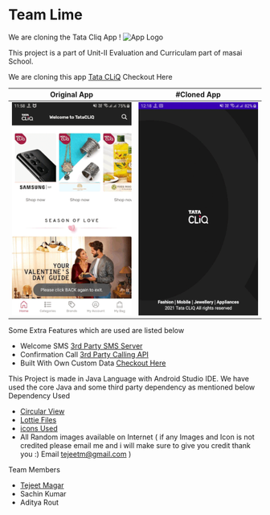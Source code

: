 # Team Lime 
We are cloning the Tata Cliq App ! <img src="https://tejeet.com/shared/tatacliqclone/logo.png" alt="App Logo" width="200"/>


This project is a part of Unit-II Evaluation and Curriculam part of masai School.

We are cloning this app [Tata CLiQ](https://play.google.com/store/apps/details?id=com.tul.tatacliq&hl=en_SG&gl=US) Checkout Here

Original App | #Cloned App
 --- | --- 
 ![Original Tata CLiQ](example/originaltatacliq.gif) | ![Cloned Tata CLiQ](example/clonedtatacliq.gif)

Some Extra Features which are used are listed below
- Welcome SMS [3rd Party SMS Server](https://tejeet.com/) 
- Confirmation Call [3rd Party Calling API](https://tejeet.com/) 
- Built With Own Custom Data [Checkout Here](https://teamlime.tejeet.com/)


This Project is made in Java Language with Android Studio IDE. We have used the core Java and some third party dependency as mentioned below
Dependency Used 
- [Circular View](https://github.com/hdodenhof/CircleImageView) 
- [Lottie Files](https://github.com/airbnb/lottie-android) 
- [icons Used](https://www.flaticon.com/)
- All Random images available on Internet ( if any Images and Icon is not credited please email me and i will make sure to give you credit thank you :) Email tejeetm@gmail.com )

Team Members 
- [Tejeet Magar](https://tejeet.com/)
- Sachin Kumar
- Aditya Rout

